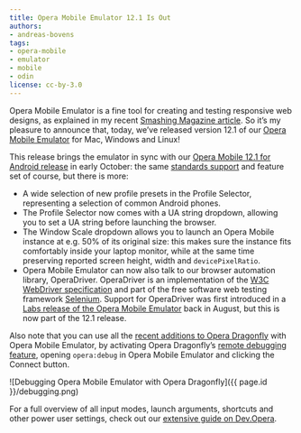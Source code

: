 ```yaml
---
title: Opera Mobile Emulator 12.1 Is Out
authors:
- andreas-bovens
tags:
- opera-mobile
- emulator
- mobile
- odin
license: cc-by-3.0
---
```


Opera Mobile Emulator is a fine tool for creating and testing responsive web designs, as explained in my recent [Smashing Magazine article](http://mobile.smashingmagazine.com/2012/08/30/responsive-designs-opera-mobile-emulator/). So it’s my pleasure to announce that, today, we’ve released version 12.1 of our [Opera Mobile Emulator](http://www.opera.com/developer/tools/mobile/) for Mac, Windows and Linux!

This release brings the emulator in sync with our [Opera Mobile 12.1 for Android release](https://play.google.com/store/apps/details?id=com.opera.browser&hl=en) in early October: the same [standards support](http://www.opera.com/docs/specs/productspecs/) and feature set of course, but there is more:

* A wide selection of new profile presets in the Profile Selector, representing a selection of common Android phones.
* The Profile Selector now comes with a UA string dropdown, allowing you to set a UA string before launching the browser.
* The Window Scale dropdown allows you to launch an Opera Mobile instance at e.g. 50% of its original size: this makes sure the instance fits comfortably inside your laptop monitor, while at the same time preserving reported screen height, width and `devicePixelRatio`.
* Opera Mobile Emulator can now also talk to our browser automation library, OperaDriver. OperaDriver is an implementation of the [W3C WebDriver specification](http://dvcs.w3.org/hg/webdriver/raw-file/tip/webdriver-spec.html) and part of the free software web testing framework [Selenium](http://seleniumhq.org/). Support for OperaDriver was first introduced in a [Labs release of the Opera Mobile Emulator](https://dev.opera.com/articles/view/introducing-mobile-browser-automation/) back in August, but this is now part of the 12.1 release.

Also note that you can use all the [recent additions to Opera Dragonfly](http://my.opera.com/dragonfly/blog/) with Opera Mobile Emulator, by activating Opera Dragonfly’s [remote debugging feature](http://www.opera.com/dragonfly/documentation/remote/), opening `opera:debug` in Opera Mobile Emulator and clicking the Connect button.

![Debugging Opera Mobile Emulator with Opera Dragonfly]({{ page.id }}/debugging.png)

For a full overview of all input modes, launch arguments, shortcuts and other power user settings, check out our [extensive guide on Dev.Opera](https://dev.opera.com/articles/view/opera-mobile-emulator/).
